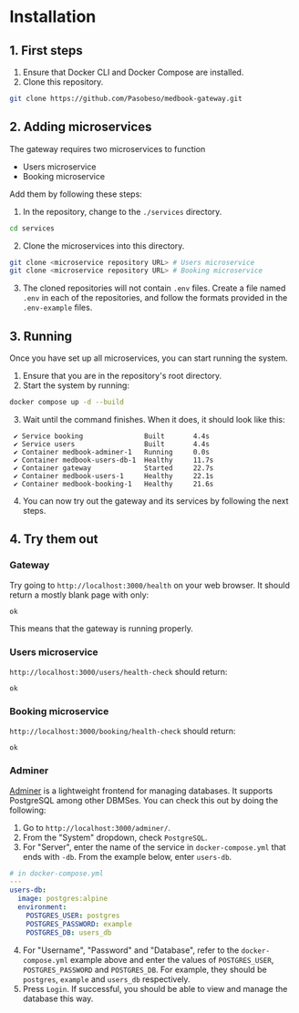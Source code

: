# Installation

## 1. First steps

1. Ensure that Docker CLI and Docker Compose are installed.
2. Clone this repository.

```bash
git clone https://github.com/Pasobeso/medbook-gateway.git
```

## 2. Adding microservices

The gateway requires two microservices to function

- Users microservice
- Booking microservice

Add them by following these steps:

1. In the repository, change to the `./services` directory.

```bash
cd services
```

2. Clone the microservices into this directory.

```bash
git clone <microservice repository URL> # Users microservice
git clone <microservice repository URL> # Booking microservice
```

3. The cloned repositories will not contain `.env` files. Create a file named `.env` in each of the repositories, and follow the formats provided in the `.env-example` files.

## 3. Running

Once you have set up all microservices, you can start running the system.

1. Ensure that you are in the repository's root directory.
2. Start the system by running:

```bash
docker compose up -d --build
```

3. Wait until the command finishes. When it does, it should look like this:

```
 ✔ Service booking               Built       4.4s
 ✔ Service users                 Built       4.4s
 ✔ Container medbook-adminer-1   Running     0.0s
 ✔ Container medbook-users-db-1  Healthy     11.7s
 ✔ Container gateway             Started     22.7s
 ✔ Container medbook-users-1     Healthy     22.1s
 ✔ Container medbook-booking-1   Healthy     21.6s
```

4. You can now try out the gateway and its services by following the next steps.

## 4. Try them out

### Gateway

Try going to `http://localhost:3000/health` on your web browser. It should return a mostly blank page with only:

```
ok
```

This means that the gateway is running properly.

### Users microservice

`http://localhost:3000/users/health-check` should return:

```
ok
```

### Booking microservice

`http://localhost:3000/booking/health-check` should return:

```
ok
```

### Adminer

[Adminer](https://www.adminer.org) is a lightweight frontend for managing databases. It supports PostgreSQL among other DBMSes. You can check this out by doing the following:

1. Go to `http://localhost:3000/adminer/`.
2. From the "System" dropdown, check `PostgreSQL`.
3. For "Server", enter the name of the service in `docker-compose.yml` that ends with `-db`. From the example below, enter `users-db`.

```yml
# in docker-compose.yml
---
users-db:
  image: postgres:alpine
  environment:
    POSTGRES_USER: postgres
    POSTGRES_PASSWORD: example
    POSTGRES_DB: users_db
```

4. For "Username", "Password" and "Database", refer to the `docker-compose.yml` example above and enter the values of `POSTGRES_USER`, `POSTGRES_PASSWORD` and `POSTGRES_DB`. For example, they should be `postgres`, `example` and `users_db` respectively.
5. Press `Login`. If successful, you should be able to view and manage the database this way.
